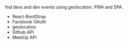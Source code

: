 fnd devs and dev events using geolocation. PWA and SPA.

- React-BootStrap
- Facebook OAuth
- geolocation
- Github API
- MeetUp API
